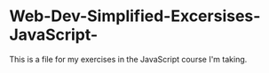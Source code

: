 # Web-Dev-Simplified-Excersises-JavaScript-

This is a file for my exercises in the JavaScript course I'm taking. 
